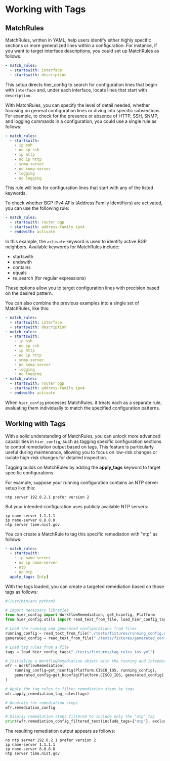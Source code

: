 # Working with Tags

## MatchRules

MatchRules, written in YAML, help users identify either highly specific sections or more generalized lines within a configuration. For instance, if you want to target interface descriptions, you could set up MatchRules as follows:

```yaml
- match_rules:
  - startswith: interface
  - startswith: description
```

This setup directs hier_config to search for configuration lines that begin with `interface` and, under each interface, locate lines that start with `description`​​.

With MatchRules, you can specify the level of detail needed, whether focusing on general configuration lines or diving into specific subsections. For example, to check for the presence or absence of HTTP, SSH, SNMP, and logging commands in a configuration, you could use a single rule as follows:

```yaml
- match_rules:
  - startswith:
    - ip ssh
    - no ip ssh
    - ip http
    - no ip http
    - snmp-server
    - no snmp-server
    - logging
    - no logging
```

This rule will look for configuration lines that start with any of the listed keywords​.

To check whether BGP IPv4 AFIs (Address Family Identifiers) are activated, you can use the following rule:

```yaml
- match_rules:
  - startswith: router bgp
  - startswith: address-family ipv4
  - endswith: activate
```

In this example, the `activate` keyword is used to identify active BGP neighbors. Available keywords for MatchRules include:
- startswith
- endswith
- contains
- equals
- re_search (for regular expressions)

These options allow you to target configuration lines with precision based on the desired pattern​.

You can also combine the previous examples into a single set of MatchRules, like this:

```yaml
- match_rules:
  - startswith: interface
  - startswith: description
- match_rules:
  - startswith:
    - ip ssh
    - no ip ssh
    - ip http
    - no ip http
    - snmp-server
    - no snmp-server
    - logging
    - no logging
- match_rules:
  - startswith: router bgp
  - startswith: address-family ipv4
  - endswith: activate
```

When `hier_config` processes MatchRules, it treats each as a separate rule, evaluating them individually to match the specified configuration patterns​.

## Working with Tags

With a solid understanding of MatchRules, you can unlock more advanced capabilities in `hier_config`, such as tagging specific configuration sections to control remediation output based on tags. This feature is particularly useful during maintenance, allowing you to focus on low-risk changes or isolate high-risk changes for detailed inspection.

Tagging builds on MatchRules by adding the **apply_tags** keyword to target specific configurations.

For example, suppose your running configuration contains an NTP server setup like this:

```text
ntp server 192.0.2.1 prefer version 2
```

But your intended configuration uses publicly available NTP servers:

```text
ip name-server 1.1.1.1
ip name-server 8.8.8.8
ntp server time.nist.gov
```

You can create a MatchRule to tag this specific remediation with "ntp" as follows:

```yaml
- match_rules:
  - startswith:
    - ip name-server
    - no ip name-server
    - ntp
    - no ntp
  apply_tags: [ntp]
```

With the tags loaded, you can create a targeted remediation based on those tags as follows:

```python
#!/usr/bin/env python3

# Import necessary libraries
from hier_config import WorkflowRemediation, get_hconfig, Platform
from hier_config.utils import read_text_from_file, load_hier_config_tags

# Load the running and generated configurations from files
running_config = read_text_from_file("./tests/fixtures/running_config.conf")
generated_config = read_text_from_file("./tests/fixtures/generated_config.conf")

# Load tag rules from a file
tags = load_hier_config_tags("./tests/fixtures/tag_rules_ios.yml")

# Initialize a WorkflowRemediation object with the running and intended configurations
wfr = WorkflowRemediation(
    running_config=get_hconfig(Platform.CISCO_IOS, running_config),
    generated_config=get_hconfig(Platform.CISCO_IOS, generated_config)
)

# Apply the tag rules to filter remediation steps by tags
wfr.apply_remediation_tag_rules(tags)

# Generate the remediation steps
wfr.remediation_config

# Display remediation steps filtered to include only the "ntp" tag
print(wfr.remediation_config_filtered_text(include_tags={"ntp"}, exclude_tags={}))
```

The resulting remediation output appears as follows:

```text
no ntp server 192.0.2.1 prefer version 2
ip name-server 1.1.1.1
ip name-server 8.8.8.8
ntp server time.nist.gov
```